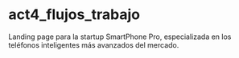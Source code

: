# act4_flujos_trabajo
Landing page para la startup SmartPhone Pro, especializada en los teléfonos inteligentes más avanzados del mercado.
